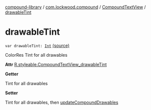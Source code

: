 [compound-library](../../index.md) / [com.lockwood.compound](../index.md) / [CompoundTextView](index.md) / [drawableTint](./drawable-tint.md)

# drawableTint

`var drawableTint: `[`Int`](https://kotlinlang.org/api/latest/jvm/stdlib/kotlin/-int/index.html) [(source)](https://github.com/lndmflngs/compound-text-view/tree/master/compound-library/src/main/java/com/lockwood/compound/CompoundTextView.kt#L327)

ColorRes Tint for all drawables

**Attr**
[R.styleable.CompoundTextView_drawableTint](#)

**Getter**

Tint for all drawables

**Setter**

Tint for all drawables, then [updateCompoundDrawables](update-compound-drawables.md)


